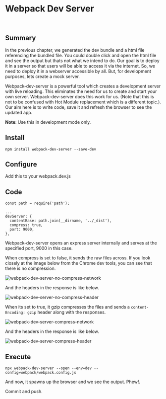 # Webpack Dev Server

&nbsp;

## Summary

In the previous chapter, we generated the dev bundle and a html file referencing the bundled file. You could double click and open the html file and see the output but thats not what we intend to do. Our goal is to deploy it in a server so that users will be able to access it via the internet. So, we need to deploy it in a webserver accessible by all. But, for development purposes, lets create a mock server.

Webpack-dev-server is a powerful tool which creates a development server with live reloading. This eliminates the need for us to create and start your own server. Webpack-dev-server does this work for us. (Note that this is not to be confused with Hot Module replacement which is a different topic.). Our aim here is to write code, save it and refresh the browser to see the updated app.

**Note**: Use this in development mode only.

## Install

`npm install webpack-dev-server --save-dev`

## Configure

Add this to your webpack.dev.js

## Code

    const path = require('path');

    ...
    devServer: {
      contentBase: path.join(__dirname, '../_dist'),
      compress: true,
      port: 9000,
    },

Webpack-dev-server opens an express server internally and serves at the specified port, 9000 in this case.

When compress is set to false, it sends the raw files across. If you look closely at the image below from the Chrome dev tools, you can see that there is no compression.

![webpack-dev-server-no-compress-network](https://firebasestorage.googleapis.com/v0/b/jsdrome.appspot.com/o/webpack-dev-server-no-compress-network.png?alt=media&token=51dd6fbb-32e2-43d1-b8fe-60a684da1840 "webpack-dev-server-no-compress-network")

And the headers in the response is like below.

![webpack-dev-server-no-compress-header](https://firebasestorage.googleapis.com/v0/b/jsdrome.appspot.com/o/webpack-dev-server-no-compress-header.png?alt=media&token=5e696182-a2e9-4282-a6e4-3e2a1084e295 "webpack-dev-server-no-compress-header")


When its set to true, it gzip compresses the files and sends a `content-Encoding: gzip` header along with the responses.

![webpack-dev-server-compress-network](https://firebasestorage.googleapis.com/v0/b/jsdrome.appspot.com/o/webpack-dev-server-compress-network.png?alt=media&token=ac52febb-148c-47fd-9f18-918ace8700e8 "webpack-dev-server-compress-network")

And the headers in the response is like below.

![webpack-dev-server-compress-header](https://firebasestorage.googleapis.com/v0/b/jsdrome.appspot.com/o/webpack-dev-server-compress-header.png?alt=media&token=c6519250-9015-44d2-88ab-3f11a7078f14 "webpack-dev-server-compress-header")

## Execute
`npx webpack-dev-server --open --env=dev --config=webpack/webpack.config.js`

And now, it spawns up the browser and we see the output. Phew!.

Commit and push.
